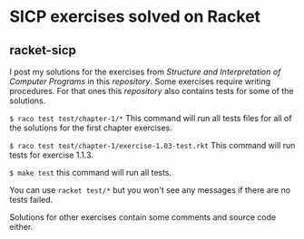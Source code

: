 # SICP exercises solved on Racket
## racket-sicp

I post my solutions for the exercises from
*Structure and Interpretation of Computer Programs*
in this _repository_. Some exercises require writing
procedures. For that ones this _repository_ also contains
tests for some of the solutions. 

`$ raco test test/chapter-1/*`
This command will run all tests files for all of the
solutions for the first chapter exercises.

`$ raco test test/chapter-1/exercise-1.03-test.rkt`
This command will run tests for exercise 1.1.3.

`$ make test` this command will run all tests.

You can use `racket test/*` but you won't see any messages
if there are no tests failed.

Solutions for other exercises contain some comments and
source code either.


